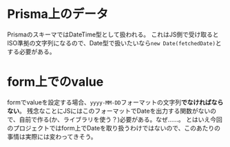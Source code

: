 # Prisma上のデータ
PrismaのスキーマではDateTime型として扱われる。
これはJS側で受け取るとISO準拠の文字列になるので、Date型で扱いたいなら`new Date(fetchedDate)`とする必要がある。

# form上でのvalue
formでvalueを設定する場合、`yyyy-MM-DD`フォーマットの文字列**でなければならない**。
残念なことにJSにはこのフォーマットでDateを出力する関数がないので、自前で作る(か、ライブラリを使う？)必要がある。なぜ……。
とはいえ今回のプロジェクトではform上でDateを取り扱うわけではないので、このあたりの事情は実際には変わってきそう。

